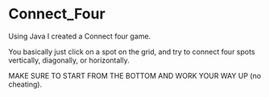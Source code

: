 # Connect_Four
Using Java I created a Connect four game.

You basically just click on a spot on the grid, and try to connect four spots
vertically, diagonally, or horizontally.

MAKE SURE TO START FROM THE BOTTOM AND WORK YOUR WAY UP (no cheating).
